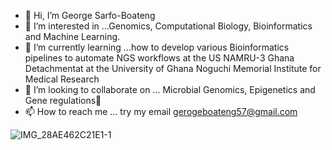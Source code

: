 - 👋 Hi, I’m George Sarfo-Boateng
- 👀 I’m interested in ...Genomics, Computational Biology, Bioinformatics and Machine Learning.
- 🌱 I’m currently learning ...how to develop various Bioinformatics pipelines to automate NGS workflows at the US NAMRU-3 Ghana Detachmentat at the University of Ghana Noguchi Memorial Institute for Medical Research 
- 💞️ I’m looking to collaborate on ... Microbial Genomics, Epigenetics and Gene regulations🔬 
- 📫 How to reach me ... try my email gerogeboateng57@gmail.com

<!---
gsarfo-boateng/gsarfo-boateng is a ✨ special ✨ repository because its `README.md` (this file) appears on your GitHub profile.
You can click the Preview link to take a look at your changes.
--->
![IMG_28AE462C21E1-1](https://user-images.githubusercontent.com/80461583/121581724-b5ecf600-ca1d-11eb-87ac-b4d82082c627.jpeg)
